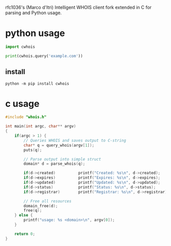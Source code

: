 rfc1036's (Marco d'Itri) Intelligent WHOIS client fork extended in C for parsing and Python usage.

# python usage

```python
import cwhois

print(cwhois.query('example.com'))
```

## install

`python -m pip install cwhois`

# c usage

```c
#include "whois.h"

int main(int argc, char** argv)
{
    if(argc > 1) {
        // Queries WHOIS and saves output to C-string
        char* q = query_whois(argv[1]);
        puts(q);

        // Parse output into simple struct
        domain* d = parse_whois(q);

        if(d->created)          printf("Created: %s\n", d->created);
        if(d->expires)          printf("Expires: %s\n", d->expires);
        if(d->updated)          printf("Updated: %s\n", d->updated);
        if(d->status)           printf("Status: %s\n", d->status);
        if(d->registrar)        printf("Registrar: %s\n", d->registrar);

        // Free all resources
        domain_free(d);
        free(q);
    } else {
        printf("usage: %s <domain>\n", argv[0]);
    }

    return 0;
}
```
